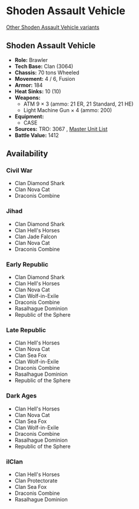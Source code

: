 # Shoden Assault Vehicle 

[Other Shoden Assault Vehicle variants](../shoden_assault_vehicle.md) 

## Shoden Assault Vehicle 

- **Role:** Brawler 
- **Tech Base:** Clan (3064) 
- **Chassis:** 70 tons Wheeled 
- **Movement:** 4 / 6, Fusion 
- **Armor:** 184 
- **Heat Sinks:** 10 (10) 
- **Weapons:** 
  - ATM 9 × 3 (ammo: 21 ER, 21 Standard, 21 HE) 
  - Light Machine Gun × 4 (ammo: 200) 
- **Equipment:** 
  - CASE 
- **Sources:** TRO: 3067 , [Master Unit List](http://masterunitlist.info/Unit/Details/5056) 
- **Battle Value:** 1412 

## Availability 

### Civil War 

- Clan Diamond Shark 
- Clan Nova Cat 
- Draconis Combine 

### Jihad 

- Clan Diamond Shark 
- Clan Hell's Horses 
- Clan Jade Falcon 
- Clan Nova Cat 
- Draconis Combine 

### Early Republic 

- Clan Diamond Shark 
- Clan Hell's Horses 
- Clan Nova Cat 
- Clan Wolf-in-Exile 
- Draconis Combine 
- Rasalhague Dominion 
- Republic of the Sphere 

### Late Republic 

- Clan Hell's Horses 
- Clan Nova Cat 
- Clan Sea Fox 
- Clan Wolf-in-Exile 
- Draconis Combine 
- Rasalhague Dominion 
- Republic of the Sphere 

### Dark Ages 

- Clan Hell's Horses 
- Clan Nova Cat 
- Clan Sea Fox 
- Clan Wolf-in-Exile 
- Draconis Combine 
- Rasalhague Dominion 
- Republic of the Sphere 

### ilClan 

- Clan Hell's Horses 
- Clan Protectorate 
- Clan Sea Fox 
- Draconis Combine 
- Rasalhague Dominion 

